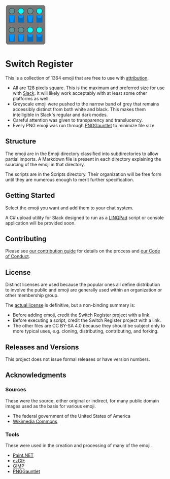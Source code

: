 ![Logo, a literal switch register](Emoji/Computing/switch_register.gif)

# Switch Register

This is a collection of <!--EmojiCountReplacementTarget See Scripts/Add new emoji to documentation.linq for details. -->1364 emoji that are free to use with [attribution](#license).

* All are 128 pixels square. This is the maximum and preferred size for use with [Slack](https://www.slack.com/). It will likely work acceptably with at least some other platforms as well.
* Greyscale emoji were pushed to the narrow band of grey that remains accessibly distinct from both white and black. This makes them intelligible in Slack's regular and dark modes.
* Careful attention was given to transparency and translucency.
* Every PNG emoji was run through [PNGGauntlet](https://pnggauntlet.com/) to minimize file size.

## Structure

The emoji are in the Emoji directory classified into subdirectories to allow partial imports. A Markdown file is present in each directory explaining the sourcing of the emoji in that directory.

The scripts are in the Scripts directory. Their organization will be free form until they are numerous enough to merit further specification.

## Getting Started

Select the emoji you want and add them to your chat system.

A C# upload utility for Slack designed to run as a [LINQPad](https://www.linqpad.net/) script or console application will be provided soon.

## Contributing

Please see [our contribution guide](CONTRIBUTING.md) for details on the process and [our Code of Conduct](CODE_OF_CONDUCT.md).  

## License

Distinct licenses are used because the popular ones all define distribution to involve the public and emoji are generally used within an organization or other membership group.

The [actual license](LICENSE.md) is definitive, but a non-binding summary is:
* Before adding emoji, credit the Switch Register project with a link.
* Before executing a script, credit the Switch Register project with a link.
* The other files are CC BY-SA 4.0 because they should be subject only to more typical uses, e.g. cloning, distributing, contributing, and forking.

## Releases and Versions

This project does not issue formal releases or have version numbers.

## Acknowledgments

### Sources

These were the source, either original or indirect, for many public domain images used as the basis for various emoji.

* The federal government of the United States of America
* [Wikimedia Commons](https://commons.wikimedia.org/)

### Tools

These were used in the creation and processing of many of the emoji.

* [Paint.NET](https://www.getpaint.net/)
* [ezGIF](https://ezgif.com/)
* [GIMP](https://www.gimp.org/)
* [PNGGauntlet](https://pnggauntlet.com/)